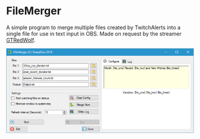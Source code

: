 # FileMerger
A simple program to merge multiple files created by TwitchAlerts into a single file for use in text input in OBS. Made on request by
the streamer [GTRedWolf](https://www.twitch.tv/gtredwolf). 

![alt text](/images/FileMerger2.png "FileMerger")
